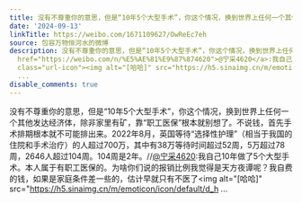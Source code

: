 ```yaml
---
title: 没有不尊重你的意思，但是“10年5个大型手术”，你这个情况，换到世界上任何一个其他发达经济体，除非家里有矿，靠“职工医保”根本就别想了。不说钱，首先手术...
date: '2024-09-13'
linkTitle: https://weibo.com/1671109627/OwReEc7eh
source: 包容万物恒河水的微博
description: 没有不尊重你的意思，但是“10年5个大型手术”，你这个情况，换到世界上任何一个其他发达经济体，除非家里有矿，靠“职工医保”根本就别想了。不说钱，首先手术排期根本就不可能排出来。2022年8月，英国等待“选择性护理”（相当于我国的住院和手术治疗）的人超过700万，其中有38万等待时间超过52周，5万超过78周，2646人超过104周。104周是2年。//<a
  href="https://weibo.com/n/%E5%AE%81%E9%87%874620">@宁采4620</a>:我自己10年做了5个大型手术。本人属于有职工医保的。为啥你们说的报销比例我觉得是天方夜谭呢？我自费的钱，如果是家庭条件差一些的，估计早就只有不医了<span
  class="url-icon"><img alt="[哈哈]" src="https://h5.sinaimg.cn/m/emoticon/icon/default/d_h
  ...
disable_comments: true
---
```

没有不尊重你的意思，但是“10年5个大型手术”，你这个情况，换到世界上任何一个其他发达经济体，除非家里有矿，靠“职工医保”根本就别想了。不说钱，首先手术排期根本就不可能排出来。2022年8月，英国等待“选择性护理”（相当于我国的住院和手术治疗）的人超过700万，其中有38万等待时间超过52周，5万超过78周，2646人超过104周。104周是2年。//<a href="https://weibo.com/n/%E5%AE%81%E9%87%874620">@宁采4620</a>:我自己10年做了5个大型手术。本人属于有职工医保的。为啥你们说的报销比例我觉得是天方夜谭呢？我自费的钱，如果是家庭条件差一些的，估计早就只有不医了<span class="url-icon"><img alt="[哈哈]" src="https://h5.sinaimg.cn/m/emoticon/icon/default/d_h ...